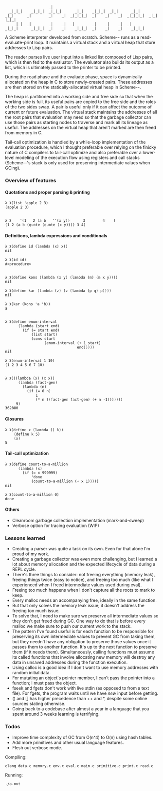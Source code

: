 
```                                                   
                    _|                                                        
  _|_|_|    _|_|_|  _|_|_|      _|_|    _|_|_|  _|_|      _|_|                
_|_|      _|        _|    _|  _|_|_|_|  _|    _|    _|  _|_|_|_|  _|_| |_|_|
    _|_|  _|        _|    _|  _|        _|    _|    _|  _|                    
_|_|_|      _|_|_|  _|    _|    _|_|_|  _|    _|    _|    _|_|_|              
```
A Scheme interpreter developed from scratch. Scheme-- runs as a 
read-evaluate-print loop. It maintains a virtual stack and a virtual 
heap that store addresses to Lisp pairs.

The reader parses live user input into a linked list composed of Lisp
pairs, which is then fed to the evaluator. The evaluator also builds
its output as a list, which is ultimately passed to the printer to be
printed. 

During the read phase and the evaluate phase, space is dynamically
allocated on the heap in C to store newly-created pairs. These
addresses are then stored on the statically-allocated virtual heap in
Scheme--.

The heap is partitioned into a working side and free side so that
when the working side is full, its useful pairs are copied to the
free side and the roles of the two sides swap. A pair is useful only
if it can affect the outcome of current or future evaluation. The
virtual stack maintains the addresses of all the root pairs that
evaluation may need so that the garbage collector can use those pairs
as starting nodes to traverse and mark all its lineage as useful. The
addresses on the virtual heap that aren't marked are then freed from
memory in C.

Tail-call optimization is handled by a while-loop implementation of
the evaluation procedure, which I thought preferable over relying on
the finicky nature of C compilers to tail-call optimize and also
preferable over a lower-level modeling of the execution flow using
registers and call stacks (Scheme--'s stack is only used for
preserving intermediate values when GCing).

### Overview of features
#### Quotations and proper parsing & printing
```
λ 》(list 'apple 2 3)
(apple 2 3)


λ 》    '(1   2 (a b   ''(x y))      3        4    )
(1 2 (a b (quote (quote (x y)))) 3 4)
```
#### Definitions, lambda expressions and conditionals
```
λ 》(define id (lambda (x) x))
nil

λ 》(id id)
#<procedure>


λ 》(define kons (lambda (x y) (lambda (m) (m x y))))
nil

λ 》(define kar (lambda (z) (z (lambda (p q) p))))
nil

λ 》(kar (kons 'a 'b))
a


λ 》(define enum-interval
      (lambda (start end)
        (if (= start end)
            (list start)
            (cons start
                  (enum-interval (+ 1 start)
                                 end)))))
nil
                                 
λ 》(enum-interval 1 10)
(1 2 3 4 5 6 7 10)


λ 》(((lambda (x) (x x))
      (lambda (fact-gen)
        (lambda (n)
          (if (= 0 n)
              1
              (* n ((fact-gen fact-gen) (+ n -1)))))))
     9)
362880
```
#### Closures
```
λ 》(define x (lambda () k))
    (define k 5)
    (x)
5
```
#### Tail-call optimization
```
λ 》(define count-to-a-million
      (lambda (x) 
        (if (= x 999999) 
            'done 
            (count-to-a-million (+ x 1)))))
nil

λ 》(count-to-a-million 0)
done
```
#### Others
- Cleanroom garbage collection implementation (mark-and-sweep)
- Verbose option for tracing evaluation (WIP)

### Lessons learned
- Creating a parser was quite a task on its own. Even for that alone I'm
  proud of my work.
- Creating a garbage collector was even more challenging, but I learned a lot
  about memory allocation and the expected lifecycle of data during a REPL
  cycle.
- There's three things to consider: not freeing everything (memory leak),
  freeing things twice (easy to notice), and freeing too much (like what I
  experienced when I freed intermediate values used during eval).
- Freeing too much happens when I don't capture all the roots to mark to keep.
- Every malloc needs an accompanying free, ideally in the same function.
- But that only solves the memory leak issue; it doesn't address the
  freeing too much issue.
- To solve that, I need to make sure we preserve all intermediate values so
  they don't get freed during GC. One way to do that is before every malloc
  we make sure to push our current work to the stack.
- The pattern I've found useful is for each function to be responsible for
  preserving its own intermediate values to prevent GC from taking them, 
  but they needn't have any obligation to preserve those values once it
  passes them to another function. It's up to the next function to
  preserve them (if it needs them). Simultaneously, calling functions must
  assume its called functions that involve allocating new memory will destroy
  any data in unsaved addresses during the function execution.
- Using calloc is a good idea if I don't want to use memory addresses with
  random initial data.
- For mutating an object's pointer member, I can't pass the pointer into
  a function; I must pass the object.
- fseek and fgets don't work with live stdin (as opposed to from a text file).
  For fgets, the program waits until we have _new_ input before getting.
- () and [] has higher precedence than ++ and *, despite some online sources
  stating otherwise.
- Going back to a codebase after almost a year in a language that you spent
  around 3 weeks learning is terrifying.

### Todos
- Improve time complexity of GC from O(n^4) to O(n) using hash tables.
- Add more primitives and other usual language features.
- Flesh out verbose mode.

Compiling:
```
clang data.c memory.c env.c eval.c main.c primitive.c print.c read.c
```
Running:
```
./a.out
```
